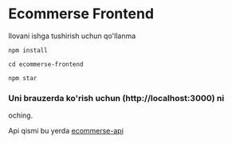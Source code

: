 # Ecommerse Frontend
<p>Ilovani ishga tushirish uchun qo'llanma</p>

```
npm install
```

```
cd ecommerse-frontend
```

```
npm star
```



### Uni brauzerda ko'rish uchun (http://localhost:3000) ni
oching.

Api qismi bu yerda <a href="https://github.com/rshehroz1/ecommerse-api">ecommerse-api</a>
